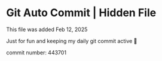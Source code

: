 # Git Auto Commit | Hidden File

This file was added Feb 12, 2025

Just for fun and keeping my daily git commit active 🤪

commit number: 443701
